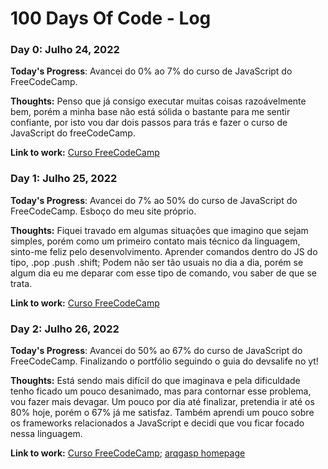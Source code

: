 # 100 Days Of Code - Log

### Day 0: Julho 24, 2022

**Today's Progress**: Avancei do 0% ao 7% do curso de JavaScript do FreeCodeCamp.

**Thoughts:** Penso que já consigo executar muitas coisas razoávelmente bem, porém a minha base não está sólida o bastante para me sentir confiante, por isto vou dar dois passos para trás e fazer o curso de JavaScript do freeCodeCamp.

**Link to work:** [Curso FreeCodeCamp](http://www.freecodecamp.org)

### Day 1: Julho 25, 2022

**Today's Progress**: Avancei do 7% ao 50% do curso de JavaScript do FreeCodeCamp. Esboço do meu site próprio.

**Thoughts:** Fiquei travado em algumas situações que imagino que sejam simples, porém como um primeiro contato mais técnico da linguagem, sinto-me feliz pelo desenvolvimento. Aprender comandos dentro do JS do tipo, .pop .push .shift; Podem não ser tão usuais no dia a dia, porém se algum dia eu me deparar com esse tipo de comando, vou saber de que se trata.

**Link to work:** [Curso FreeCodeCamp](http://www.freecodecamp.org)

### Day 2: Julho 26, 2022

**Today's Progress**: Avancei do 50% ao 67% do curso de JavaScript do FreeCodeCamp. Finalizando o portfólio seguindo o guia do devsalife no yt!

**Thoughts:** Está sendo mais difícil do que imaginava e pela dificuldade tenho ficado um pouco desanimado, mas para contornar esse problema, vou fazer mais devagar. Um pouco por dia até finalizar, pretendia ir até os 80% hoje, porém o 67% já me satisfaz. Também aprendi um pouco sobre os frameworks relacionados a JavaScript e decidi que vou ficar focado nessa linguagem. 

**Link to work:** [Curso FreeCodeCamp](http://www.freecodecamp.org); [arqgasp homepage](https://github.com/piferia/arqgasp-homepage)
